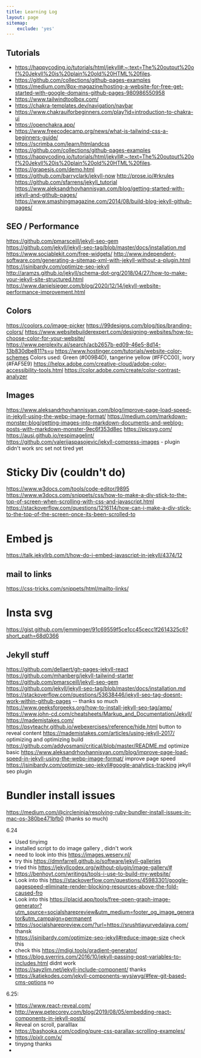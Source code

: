 ```yaml
---
title: Learning Log
layout: page
sitemap: 
    exclude: 'yes'
---
```


## Tutorials
- https://happycoding.io/tutorials/html/jekyll#:~:text=The%20output%20of%20Jekyll%20is%20plain%20old%20HTML%20files.
- https://github.com/collections/github-pages-examples
- https://medium.com/8px-magazine/hosting-a-website-for-free-get-started-with-google-domains-github-pages-980986550958
- https://www.tailwindtoolbox.com/
- https://chakra-templates.dev/navigation/navbar
- https://www.chakrauiforbeginners.com/play?id=introduction-to-chakra-ui
- https://openchakra.app/
- https://www.freecodecamp.org/news/what-is-tailwind-css-a-beginners-guide/
- https://scrimba.com/learn/htmlandcss
- https://github.com/collections/github-pages-examples
- https://happycoding.io/tutorials/html/jekyll#:~:text=The%20output%20of%20Jekyll%20is%20plain%20old%20HTML%20files.
- https://grapesjs.com/demo.html
- https://github.com/barryclark/jekyll-now
http://prose.io/#rkrules
https://github.com/sfarrens/jekyll_tutorial
https://www.aleksandrhovhannisyan.com/blog/getting-started-with-jekyll-and-github-pages/
https://www.smashingmagazine.com/2014/08/build-blog-jekyll-github-pages/

## SEO / Performance
https://github.com/pmarsceill/jekyll-seo-gem
https://github.com/jekyll/jekyll-seo-tag/blob/master/docs/installation.md
https://www.sociablekit.com/free-widgets/
http://www.independent-software.com/generating-a-sitemap-xml-with-jekyll-without-a-plugin.html
https://jsinibardy.com/optimize-seo-jekyll
http://aramzs.github.io/jekyll/schema-dot-org/2018/04/27/how-to-make-your-jekyll-site-structured.html
https://www.danielsieger.com/blog/2020/12/14/jekyll-website-performance-improvement.html

## Colors
https://coolors.co/image-picker
https://99designs.com/blog/tips/branding-colors/
https://www.websitebuilderexpert.com/designing-websites/how-to-choose-color-for-your-website/
https://www.perplexity.ai/search/acb2657b-ed09-46e5-8d14-13b830dbe811?s=u
https://www.hostinger.com/tutorials/website-color-schemes
Colors used: Green (#009B4D), tangerine yellow (#FFCC00), ivory (#FAF5E9)
https://helpx.adobe.com/creative-cloud/adobe-color-accessibility-tools.html
https://color.adobe.com/create/color-contrast-analyzer

## Images
https://www.aleksandrhovhannisyan.com/blog/improve-page-load-speed-in-jekyll-using-the-webp-image-format/
https://medium.com/markdown-monster-blog/getting-images-into-markdown-documents-and-weblog-posts-with-markdown-monster-9ec6f353d8ec
https://picsvg.com/
https://ausi.github.io/respimagelint/
https://github.com/valerijaspasojevic/jekyll-compress-images - plugin didn't work
src set not tired yet

# Sticky Div (couldn't do)
https://www.w3docs.com/tools/code-editor/9895
https://www.w3docs.com/snippets/css/how-to-make-a-div-stick-to-the-top-of-screen-when-scrolling-with-css-and-javascript.html
https://stackoverflow.com/questions/1216114/how-can-i-make-a-div-stick-to-the-top-of-the-screen-once-its-been-scrolled-to

# Embed js
https://talk.jekyllrb.com/t/how-do-i-embed-javascript-in-jekyll/4374/12

## mail to links
https://css-tricks.com/snippets/html/mailto-links/

# Insta svg
https://gist.github.com/jemminger/91c69559f5ce1cc45cecc1f2614325c6?short_path=68d0366

## Jekyll stuff
https://github.com/dellaert/gh-pages-jekyll-react
https://github.com/mhanberg/jekyll-tailwind-starter
https://github.com/pmarsceill/jekyll-seo-gem
https://github.com/jekyll/jekyll-seo-tag/blob/master/docs/installation.md
https://stackoverflow.com/questions/53638446/jekyll-seo-tag-doesnt-work-within-github-pages -- thanks so much
https://www.geeksforgeeks.org/how-to-install-jekyll-seo-tag/amp/
https://www.john-cd.com/cheatsheets/Markup_and_Documentation/Jekyll/
https://mademistakes.com/
https://psyteachr.github.io/webexercises/reference/hide.html button to reveal content
https://mademistakes.com/articles/using-jekyll-2017/ optimizing and optimizing build
https://github.com/addyosmani/critical/blob/master/README.md optimize basic
https://www.aleksandrhovhannisyan.com/blog/improve-page-load-speed-in-jekyll-using-the-webp-image-format/ improve page speed
https://jsinibardy.com/optimize-seo-jekyll#google-analytics-tracking jekyll seo plugin

# Bundler install issues
https://medium.com/@circleninja/resolving-ruby-bundler-install-issues-in-mac-os-380be471bfb0 (thanks so much)

6.24
- Used tinyimg
- installed script to do image gallery , didn't work
- need to look into this https://images.weserv.nl/
- try this https://dmnfarrell.github.io/software/jekyll-galleries
- tried this https://jekyllcodex.org/without-plugin/image-gallery/#
- https://benhoyt.com/writings/tools-i-use-to-build-my-website/ 
- Look into this https://stackoverflow.com/questions/45983301/google-pagespeed-eliminate-render-blocking-resources-above-the-fold-caused-fro
- Look into this https://placid.app/tools/free-open-graph-image-generator?utm_source=socialsharepreview&utm_medium=footer_og_image_generator&utm_campaign=permanent
- https://socialsharepreview.com/?url=https://srushtiayurvedalaya.com/ thansk
- https://jsinibardy.com/optimize-seo-jekyll#reduce-image-size check this
- check this https://mdigi.tools/gradient-generator/
- https://blog.sverrirs.com/2016/10/jekyll-passing-post-variables-to-includes.html didnt work
- https://sayzlim.net/jekyll-include-component/ thanks
- https://katiekodes.com/jekyll-components-wysiwyg/#few-git-based-cms-options no

6.25:
- https://www.react-reveal.com/
- http://www.petecorey.com/blog/2019/08/05/embedding-react-components-in-jekyll-posts/
- Reveal on scroll, paralllax
- https://bashooka.com/coding/pure-css-parallax-scrolling-examples/
- https://pixlr.com/x/
- tinypng thanks
- 